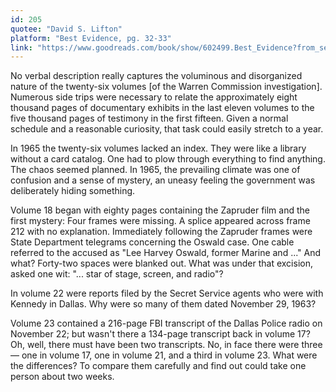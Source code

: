 ```yaml
---
id: 205
quotee: "David S. Lifton"
platform: "Best Evidence, pg. 32-33"
link: "https://www.goodreads.com/book/show/602499.Best_Evidence?from_search=true&from_srp=true&qid=eux8SfCPwZ&rank=1"
---
```

No verbal description really captures the voluminous and disorganized nature of the twenty-six volumes [of the Warren Commission investigation]. Numerous side trips were necessary to relate the approximately eight thousand pages of documentary exhibits in the last eleven volumes to the five thousand pages of testimony in the first fifteen. Given a normal schedule and a reasonable curiosity, that task could easily stretch to a year.

In 1965 the twenty-six volumes lacked an index. They were like a library without a card catalog. One had to plow through everything to find anything. The chaos seemed planned. In 1965, the prevailing climate was one of confusion and a sense of mystery, an uneasy feeling the government was deliberately hiding something.

Volume 18 began with eighty pages containing the Zapruder film and the first mystery: Four frames were missing. A splice appeared across frame 212 with no explanation. Immediately following the Zapruder frames were State Department telegrams concerning the Oswald case. One cable referred to the accused as "Lee Harvey Oswald, former Marine and ..." And what? Forty-two spaces were blanked out. What was under that excision, asked one wit: "... star of stage, screen, and radio"?

In volume 22 were reports filed by the Secret Service agents who were with Kennedy in Dallas. Why were so many of them dated November 29, 1963?

Volume 23 contained a 216-page FBI transcript of the Dallas Police radio on November 22; but wasn't there a 134-page transcript back in volume 17? Oh, well, there must have been two transcripts. No, in face there were three &mdash; one in volume 17, one in volume 21, and a third in volume 23. What were the differences? To compare them carefully and find out could take one person about two weeks.